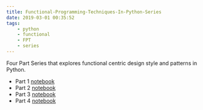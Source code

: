 ```yaml
---
title: Functional-Programming-Techniques-In-Python-Series
date: 2019-03-01 00:35:52
tags: 
    - python 
    - functional
    - FPT
    - series
---
```


Four Part Series that explores functional centric design style and patterns in Python.

- Part 1 [notebook](https://gist.github.com/mpkocher/d1948e54c7863b1548ec4639df44b954)
- Part 2 [notebook](https://gist.github.com/mpkocher/517d9e72536346de505bff47199a9b24)
- Part 3 [notebook](https://gist.github.com/mpkocher/4e261b38d8b1c76a7f6dd8e9a95a4873)
- Part 4 [notebook](https://gist.github.com/mpkocher/88f01a6237df44a8a01b51fb58cbb544)


